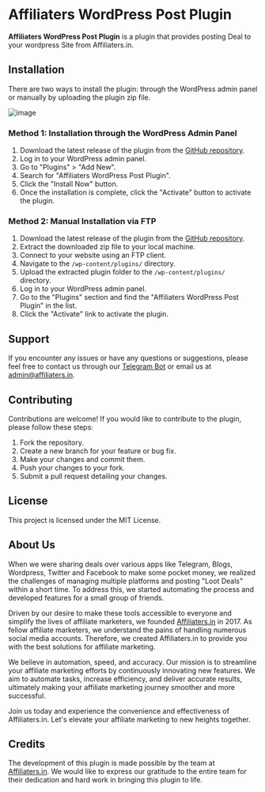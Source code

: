 # Affiliaters WordPress Post Plugin

**Affiliaters WordPress Post Plugin** is a plugin that provides posting Deal to your wordpress Site from Affiliaters.in. 

## Installation

There are two ways to install the plugin: through the WordPress admin panel or manually by uploading the plugin zip file.

![image](https://github.com/Affiliaters/affiliaters-wordpress-post/assets/6234825/7702ac9c-61f1-4cbf-be05-4a35325c20a4)


### Method 1: Installation through the WordPress Admin Panel

1. Download the latest release of the plugin from the [GitHub repository](https://github.com/Affiliaters/affiliaters-wordpress-post).
2. Log in to your WordPress admin panel.
3. Go to "Plugins" > "Add New".
4. Search for "Affiliaters WordPress Post Plugin".
5. Click the "Install Now" button.
6. Once the installation is complete, click the "Activate" button to activate the plugin.

### Method 2: Manual Installation via FTP

1. Download the latest release of the plugin from the [GitHub repository](https://github.com/Affiliaters/affiliaters-wordpress-post).
2. Extract the downloaded zip file to your local machine.
3. Connect to your website using an FTP client.
4. Navigate to the `/wp-content/plugins/` directory.
5. Upload the extracted plugin folder to the `/wp-content/plugins/` directory.
6. Log in to your WordPress admin panel.
7. Go to the "Plugins" section and find the "Affiliaters WordPress Post Plugin" in the list.
8. Click the "Activate" link to activate the plugin.

## Support

If you encounter any issues or have any questions or suggestions, please feel free to contact us through our [Telegram Bot](https://t.me/AffiliatersHelpBot) or email us at admin@affiliaters.in.

## Contributing

Contributions are welcome! If you would like to contribute to the plugin, please follow these steps:

1. Fork the repository.
2. Create a new branch for your feature or bug fix.
3. Make your changes and commit them.
4. Push your changes to your fork.
5. Submit a pull request detailing your changes.

## License

This project is licensed under the MIT License.

## About Us

When we were sharing deals over various apps like Telegram, Blogs, Wordpress, Twitter and Facebook to make some pocket money, we realized the challenges of managing multiple platforms and posting "Loot Deals" within a short time. To address this, we started automating the process and developed features for a small group of friends.

Driven by our desire to make these tools accessible to everyone and simplify the lives of affiliate marketers, we founded [Affiliaters.in](https://www.affiliaters.in/) in 2017. As fellow affiliate marketers, we understand the pains of handling numerous social media accounts. Therefore, we created Affiliaters.in to provide you with the best solutions for affiliate marketing.

We believe in automation, speed, and accuracy. Our mission is to streamline your affiliate marketing efforts by continuously innovating new features. We aim to automate tasks, increase efficiency, and deliver accurate results, ultimately making your affiliate marketing journey smoother and more successful.

Join us today and experience the convenience and effectiveness of Affiliaters.in. Let's elevate your affiliate marketing to new heights together.

## Credits

The development of this plugin is made possible by the team at [Affiliaters.in](https://www.affiliaters.in/). We would like to express our gratitude to the entire team for their dedication and hard work in bringing this plugin to life.
